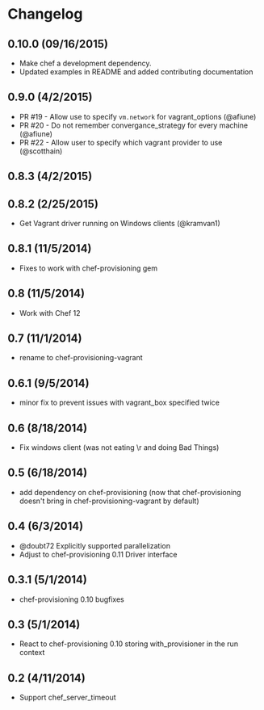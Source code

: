 # Changelog

## 0.10.0 (09/16/2015)

- Make chef a development dependency.
- Updated examples in README and added contributing documentation

## 0.9.0 (4/2/2015)

- PR #19 - Allow use to specify `vm.network` for vagrant_options (@afiune)
- PR #20 - Do not remember convergance_strategy for every machine (@afiune)
- PR #22 - Allow user to specify which vagrant provider to use (@scotthain)

## 0.8.3 (4/2/2015)
## 0.8.2 (2/25/2015)

- Get Vagrant driver running on Windows clients (@kramvan1)

## 0.8.1 (11/5/2014)

- Fixes to work with chef-provisioning gem

## 0.8 (11/5/2014)

- Work with Chef 12

## 0.7 (11/1/2014)

- rename to chef-provisioning-vagrant

## 0.6.1 (9/5/2014)

- minor fix to prevent issues with vagrant_box specified twice

## 0.6 (8/18/2014)

- Fix windows client (was not eating \r and doing Bad Things)

## 0.5 (6/18/2014)

- add dependency on chef-provisioning (now that chef-provisioning doesn't bring in chef-provisioning-vagrant by default)

## 0.4 (6/3/2014)

- @doubt72 Explicitly supported parallelization
- Adjust to chef-provisioning 0.11 Driver interface

## 0.3.1 (5/1/2014)

- chef-provisioning 0.10 bugfixes

## 0.3 (5/1/2014)

- React to chef-provisioning 0.10 storing with_provisioner in the run context

## 0.2 (4/11/2014)

- Support chef_server_timeout
